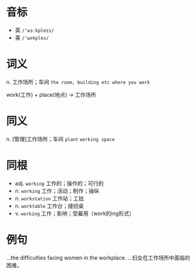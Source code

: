 # 音标

- 英 `/'wɜːkpleɪs/`
- 美 `/'wɝkples/`

# 词义

n. 工作场所；车间
`the room, building etc where you work`



work(工作) + place(地点) → 工作场所

# 同义

n. [管理]工作场所；车间
`plant` `working space`

# 同根

- adj. `working` 工作的；操作的；可行的
- n. `working` 工作；活动；制作；操纵
- n. `workstation` 工作站；工拙
- n. `worktable` 工作台；缝纫桌
- v. `working` 工作；影响；受雇用（work的ing形式）

# 例句

...the difficulties facing women in the workplace.
…妇女在工作场所中面临的困难。


